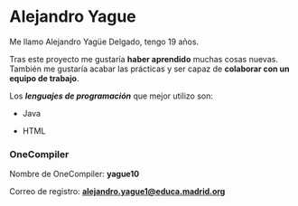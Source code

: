 # Alejandro Yague
Me llamo Alejandro Yagüe Delgado, tengo 19 años.

Tras este proyecto me gustaría **haber aprendido** muchas cosas nuevas. También me gustaría acabar las prácticas y ser capaz de **colaborar con un equipo de trabajo**. 

Los ***lenguajes de programación*** que mejor utilizo son:

- Java

- HTML

### OneCompiler

Nombre de OneCompiler: **yague10**

Correo de registro: **alejandro.yague1@educa.madrid.org**
